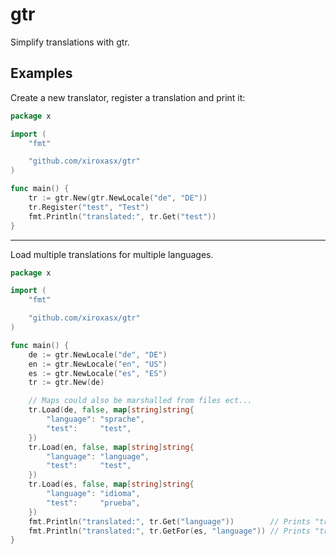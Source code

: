 # gtr
Simplify translations with gtr.  

## Examples
Create a new translator, register a translation and print it:  

```go
package x

import (
	"fmt"

	"github.com/xiroxasx/gtr"
)

func main() {
    tr := gtr.New(gtr.NewLocale("de", "DE"))
    tr.Register("test", "Test")
    fmt.Println("translated:", tr.Get("test"))
}
```

---

Load multiple translations for multiple languages.

```go
package x

import (
	"fmt"

	"github.com/xiroxasx/gtr"
)

func main() {
    de := gtr.NewLocale("de", "DE")
    en := gtr.NewLocale("en", "US")
    es := gtr.NewLocale("es", "ES")
    tr := gtr.New(de)

    // Maps could also be marshalled from files ect...
    tr.Load(de, false, map[string]string{
		"language": "sprache",
        "test":     "test",
	})
    tr.Load(en, false, map[string]string{
		"language": "language",
        "test":     "test",
	})
    tr.Load(es, false, map[string]string{
		"language": "idioma",
        "test":     "prueba",
	})
    fmt.Println("translated:", tr.Get("language"))        // Prints "translated: sprache"
    fmt.Println("translated:", tr.GetFor(es, "language")) // Prints "translated: idioma"
}
```